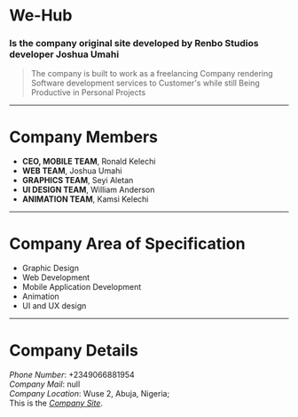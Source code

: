 # We-Hub
### Is the company **original** site developed by Renbo Studios developer **Joshua Umahi**
> The company is built to work as a freelancing Company rendering Software development services to Customer's while still
> Being Productive in Personal Projects

***************************************************
# Company Members
- **CEO, MOBILE TEAM**, Ronald Kelechi
- **WEB TEAM**, Joshua Umahi
- **GRAPHICS TEAM**, Seyi Aletan
- **UI DESIGN TEAM**, William Anderson
- **ANIMATION TEAM**, Kamsi Kelechi

***************************************************
# Company Area of Specification
- Graphic Design
- Web Development
- Mobile Application Development
- Animation
- UI and UX design


***************************************************
# Company Details

*Phone Number*: +2349066881954 <br>
*Company Mail*: null <br>
*Company Location*: Wuse 2, Abuja, Nigeria; <br>
This is the *[Company Site](https://we-hub.vercel.app)*. <br>
